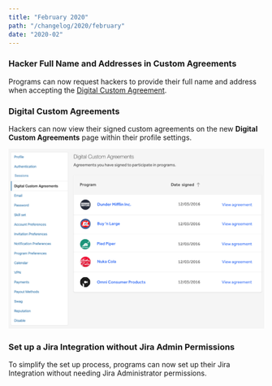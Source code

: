 ```yaml
---
title: "February 2020"
path: "/changelog/2020/february"
date: "2020-02"
---
```


### Hacker Full Name and Addresses in Custom Agreements
Programs can now request hackers to provide their full name and address when accepting the [Digital Custom Agreement](/programs/advanced-vetting.html#digital-customizable-agreements).

### Digital Custom Agreements
Hackers can now view their signed custom agreements on the new **Digital Custom Agreements** page within their profile settings.

![Digital Custom Agreements page on hacker profile](./images/feb_2020_digital_profile_settings.png)

### Set up a Jira Integration without Jira Admin Permissions
To simplify the set up process, programs can now set up their Jira Integration without needing Jira Administrator permissions.

